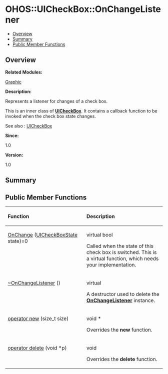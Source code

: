 # OHOS::UICheckBox::OnChangeListener<a name="EN-US_TOPIC_0000001055039540"></a>

-   [Overview](#section130697803165634)
-   [Summary](#section1890884532165634)
-   [Public Member Functions](#pub-methods)

## **Overview**<a name="section130697803165634"></a>

**Related Modules:**

[Graphic](graphic.md)

**Description:**

Represents a listener for changes of a check box. 

This is an inner class of  **[UICheckBox](ohos-uicheckbox.md)**. It contains a callback function to be invoked when the check box state changes.

See also
:   [UICheckBox](ohos-uicheckbox.md) 

**Since:**

1.0

**Version:**

1.0

## **Summary**<a name="section1890884532165634"></a>

## Public Member Functions<a name="pub-methods"></a>

<a name="table1793616352165634"></a>
<table><thead align="left"><tr id="row2024494103165634"><th class="cellrowborder" valign="top" width="50%" id="mcps1.1.3.1.1"><p id="p344322251165634"><a name="p344322251165634"></a><a name="p344322251165634"></a>Function</p>
</th>
<th class="cellrowborder" valign="top" width="50%" id="mcps1.1.3.1.2"><p id="p754635683165634"><a name="p754635683165634"></a><a name="p754635683165634"></a>Description</p>
</th>
</tr>
</thead>
<tbody><tr id="row2057690462165634"><td class="cellrowborder" valign="top" width="50%" headers="mcps1.1.3.1.1 "><p id="p76825535165634"><a name="p76825535165634"></a><a name="p76825535165634"></a><a href="graphic.md#ga373b76d4ce1aea6380f42ce78ecd59c3">OnChange</a> (<a href="graphic.md#ga15a3f0302aded0e4d1584ddc6002335d">UICheckBoxState</a> state)=0</p>
</td>
<td class="cellrowborder" valign="top" width="50%" headers="mcps1.1.3.1.2 "><p id="p1368054971165634"><a name="p1368054971165634"></a><a name="p1368054971165634"></a>virtual bool </p>
<p id="p1903281907165634"><a name="p1903281907165634"></a><a name="p1903281907165634"></a>Called when the state of this check box is switched. This is a virtual function, which needs your implementation. </p>
</td>
</tr>
<tr id="row547728232165634"><td class="cellrowborder" valign="top" width="50%" headers="mcps1.1.3.1.1 "><p id="p1854510458165634"><a name="p1854510458165634"></a><a name="p1854510458165634"></a><a href="graphic.md#gab2e7f64e07e70975baa571660687f6a1">~OnChangeListener</a> ()</p>
</td>
<td class="cellrowborder" valign="top" width="50%" headers="mcps1.1.3.1.2 "><p id="p1491668588165634"><a name="p1491668588165634"></a><a name="p1491668588165634"></a>virtual </p>
<p id="p521733748165634"><a name="p521733748165634"></a><a name="p521733748165634"></a>A destructor used to delete the <strong id="b969232589165634"><a name="b969232589165634"></a><a name="b969232589165634"></a><a href="ohos-uicheckbox-onchangelistener.md">OnChangeListener</a></strong> instance. </p>
</td>
</tr>
<tr id="row1689724476165634"><td class="cellrowborder" valign="top" width="50%" headers="mcps1.1.3.1.1 "><p id="p1608733664165634"><a name="p1608733664165634"></a><a name="p1608733664165634"></a><a href="graphic.md#ga4854963aa969ee20a6cd174a70f5cd23">operator new</a> (size_t size)</p>
</td>
<td class="cellrowborder" valign="top" width="50%" headers="mcps1.1.3.1.2 "><p id="p164409858165634"><a name="p164409858165634"></a><a name="p164409858165634"></a>void * </p>
<p id="p1029904932165634"><a name="p1029904932165634"></a><a name="p1029904932165634"></a>Overrides the <strong id="b2047827076165634"><a name="b2047827076165634"></a><a name="b2047827076165634"></a>new</strong> function. </p>
</td>
</tr>
<tr id="row1348664984165634"><td class="cellrowborder" valign="top" width="50%" headers="mcps1.1.3.1.1 "><p id="p2039858712165634"><a name="p2039858712165634"></a><a name="p2039858712165634"></a><a href="graphic.md#gadf1997a0f56ac2b220e7f0f8e8e0a6ef">operator delete</a> (void *p)</p>
</td>
<td class="cellrowborder" valign="top" width="50%" headers="mcps1.1.3.1.2 "><p id="p1082786775165634"><a name="p1082786775165634"></a><a name="p1082786775165634"></a>void </p>
<p id="p332756612165634"><a name="p332756612165634"></a><a name="p332756612165634"></a>Overrides the <strong id="b1516071910165634"><a name="b1516071910165634"></a><a name="b1516071910165634"></a>delete</strong> function. </p>
</td>
</tr>
</tbody>
</table>

